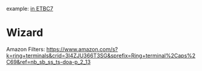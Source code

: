 example: [in ETBC7](https://www.etrailer.com/p-etbc7.html)

# Wizard
Amazon Filters:
https://www.amazon.com/s?k=ring+terminals&crid=3I4ZJU366T3SG&sprefix=Ring+terminal%2Caps%2C69&ref=nb_sb_ss_ts-doa-p_2_13
